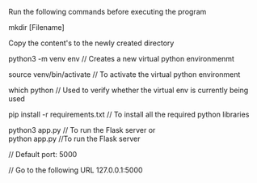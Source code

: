 Run the following commands before executing the program 

mkdir [Filename]

Copy the content's to the newly created directory

python3 -m venv env // Creates a new virtual python environmenmt 

source venv/bin/activate // To activate the virtual python environment 

which python // Used to verify whether the virtual env is currently being used 

pip install -r requirements.txt // To install all the required python libraries 

python3 app.py // To run the Flask server 
                or  
python app.py //To run the Flask server 


// Default port: 5000 

// Go to the following URL 127.0.0.1:5000 

